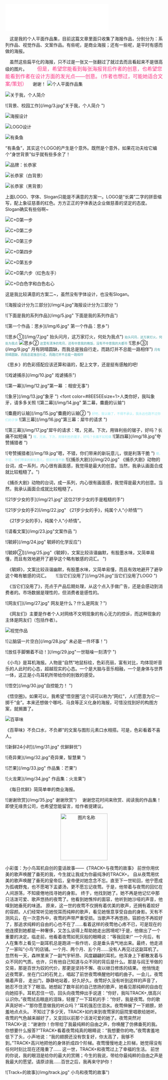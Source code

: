 
<iframe frameborder="no" border="0" marginwidth="0" marginheight="0" width=330 height=86 src="//music.163.com/outchain/player?type=2&id=5276811&auto=1&height=66"></iframe>

　这是我的个人平面作品集，目前这篇文章里面只收集了海报作品，分别分为：系列作品、视觉作品、文案作品。有些呢，是商业海报；还有一些呢，是平时有感而做的海报。

　虽然这些扁平化的海报，只不过是一张又一张翻过了就过去而且看起来不是很高级的图片。
　　<font color=#F93A86 size=3>但是，希望您能看到每张海报背后作者的创意，也希望您能看到作者在设计方面的发光点——创意。（作者也想过，可能她适合文案/策划）</font>
　谢谢！
![个人平面作品集](/img/1.jpg"这是我的作品集")

![关于我，个人简介](/img/2.jpg"关于我，个人简介")

![背景、校园工作](/img/3.jpg"关于我，个人简介 ")


![海报设计](/img/xbzg1.jpg)

![LOGO设计](/img/xbzg2.jpg)

![有条鱼](/img/xbzg3.jpg)

“有条鱼”，其实这个LOGO的产生是个意外。既然是个意外，如果花功夫给它编个“身世背景”似乎就有些多余了！

![品牌：长恭家](/img/2xbzg1.jpg)

![长恭家（白背景）](/img/2xbzg2.jpg)

![长恭家（黑背景）](/img/2xbzg3.jpg)

上面LOGO、字体、Slogan只能是不满意的方案一。LOGO是“长龚”二字的拼音缩写，配上象征慈善的红色。方方正正的字体表达企业做慈善的坚定的态度。Slogan确实有些俗啊~

![C+D第一步](/img/3xbzg1.jpg)

![C+D第二步](/img/3xbzg2.jpg)

![C+D第三步](/img/3xbzg3.jpg)

![C+D第四步](/img/3xbzg4.jpg)

![C+D第五步](/img/3xbzg5.jpg)

![C+D第六步（红色左手）](/img/3xbzg6.jpg)

![C+D白色字和白色右心](/img/3xbzg7.jpg)

这是我比较满意的方案二~，虽然没有字体设计，也没有Slogan。


![海报设计分为三部分](/img/4.jpg"海报设计分为三部分 ")

![下面是我的系列作品](/img/5.jpg" 下面是我的系列作品")

![第一个作品：思乡](/img/6.jpg" 第一个作品：思乡")

![思乡①](/img/7.jpg" 抬头问月，这万家灯火，何处为我点")
<font color=#409aa0 size=1>抬头问月，这万家灯火，何处为我点</font>
![思乡②](/img/8.jpg"这里有清净的弯月，还有中意我的晚饭，没有不中意我的大都市")
<font color=#409aa0 size=1>这里有清净的弯月，还有中意我的晚饭，没有不中意我的大都市</font>
![思乡③](/img/9.jpg" 月有阴晴圆缺，而我总是独自行走，而路灯并不总能一路相伴")
<font color=#409aa0 size=1>月有阴晴圆缺，而我总是独自行走，而路灯并不总能一路相伴</font>

《思乡》的色彩搭配应该还算和谐的，配上文字，还是挺有感触的吧!

![戏谑捕杀](/img/10.jpg" 戏谑捕杀")

![第一幕](/img/12.jpg"第一幕 ：相安无事")

![象牙](/img/13.jpg"象牙 ")
<font color=#8EE5EEsize=1>人类你好，我叫象牙，请多多关照</font>
![第二幕](/img/14.jpg" 第二幕，麋鹿的认输")

![麋鹿的认输](/img/15.jpg"麋鹿的认输② ")
<font color=#8EE5EE size=1>好吧，我认输了，不得不承认，我永远也跑不过你们的子弹</font>
![第三幕](/img/16.jpg"第三幕：犀牛的请求 ")

![第三幕](/img/17.jpg"犀牛的请求：嘿，兄弟。下次，用锋利些的锯子，好吗？长痛不如短痛 ")
<font color=#8EE5EE size=1>嘿，兄弟。下次，用锋利些的锯子，好吗？长痛不如短痛</font>
![第四幕](/img/18.jpg"夸赞捕猎者 ")

![夸赞捕猎者](/img/19.jpg"嗯，不错，你们带来的新玩意儿，很是利落干脆 ")
<font color=#8EE5EE size=1>嗯，不错，你们带来的新玩意儿，很是利落干脆</font>
![《捕杀大剧》](/img/20.jpg" 《捕杀大剧》动物的台词，成一系列，内心很有画面感，我觉得是最大的创意。当然，我承认画面合成就比较粗糙了。")

《捕杀大剧》动物的台词，成一系列，内心很有画面感，我觉得是最大的创意。当然，我承认画面合成就比较粗糙了。

![21岁少女的手](/img/21.jpg" 这位21岁少女的手是粗糙的手")

![21岁少女的手2](/img/22.jpg" 《21岁少女的手》，纯属个人“小矫情”")

　《21岁少女的手》，纯属个人“小矫情”。

![请看文案](/img/23.jpg"文案作品 ")

![毓婷](/img/24.jpg" 毓婷的化学反应")

![毓婷②](/img/25.jpg"《毓婷》，文案比较诙谐幽默，有股墨水味，又简单易懂，而且有效地避开了避孕这个略有敏感的词汇。 ")

　《毓婷》，文案比较诙谐幽默，有股墨水味，又简单易懂，而且有效地避开了避孕这个略有敏感的词汇。
　
![当它们没用了](/img/26.jpg"当它们没用了LOGO ")

　《当它们没用了》，亮点于产品后期处理，从这个点入手做广告，还是会感动到消费者的。市场数据是理性的，但消费者是感性的。

![网友们](/img/27.jpg" 网友是什么？什么是网友？")

　《网友们》主要是作者个人对网络不文明现象的有心无力的控诉，而这种现象的主体是网友们（包括作者）。

![视觉作品](img/ujzp.jpg)

![让脑袋一片空白](/img/28.jpg" 未必是一件坏事！")

![放任手脚懒着不动！](/img/29.jpg"一世聒噪一刻清宁 ")

《小鸟》是耳机海报。人物是“自然”地鼠标绘，色彩亮丽，富有对比，均体现听音乐的人此时的心态，超越现实的心态。一个是大脑与音乐相融，一个是身体与世界一体，这正是小鸟耳机所带给你的别致的感受。

![悟空](/img/30.jpg"自控能力！ ")

《悟空圈》。如果可以，我希望“悟空圈”这个词可以称为“网红”，人们愿意为它一掷千“金”。本来还想做个哪吒、马良等正义化身的海报，可惜没找到好的构图方案，就搁置了。

![百草味](/img/bcw.jpg"不负口水，不负卿")

《百草味》不负口水，不负卿”的文案与图形元素口水相搭。可是，色彩看着不喜人。

![新鲜24小时](/img/31.jpg" 优鲜鲜优")

![奇异果](/img/32.jpg"奇异果，智慧果 ")

![芒果](/img/33.jpg" 作品集：芒果")

![火龙果](/img/34.jpg" 作品集：火龙果")

　《每日优鲜》简简单单的商业海报。

![谢谢欣赏](/img/35.jpg" 谢谢欣赏")
　谢谢您花时间来欣赏、阅读我的作品集！即使无缘贵公司，也希望您能留言，给作者提建议。

 <div  align="center"><img src="/img/36.gif" width = "150" height = "150" alt="图片名称" align=center /></div>

小彩蛋：为小鸟耳机自创的童话故事——《TRACK+与夜莺的故事》
前世你用优美的歌声唤醒了垂死的我，今生就让我成为你最纯净的TRACK+。
自从夜莺用优美的歌声唤醒了垂死的皇帝后，皇帝便对她念念不忘。直至下一世轮回，他宁愿成为孤魂野鬼，也不愿喝下孟婆汤，更不愿忘记夜莺。于是，他带着与夜莺的回忆在人间游荡，不知疲倦地找寻她的身影。
终于，他找到她了。她不再是他记忆中那只活泼可爱、歌声悠扬的夜莺了。他看到她憔悴的面容，他听到她沙哑的声音，他嗅到她垂死的味道。
原来，这一世的夜莺不仅拥有着优美的歌声，还拥有着姣好的容颜。人们经常听见她悦耳而纯粹的歌声，看见她惬意享受自由的身影。天有不测风云，在一次意外中，夜莺的声带严重受损。当歌声不再悠扬，容颜也不再姣好了，那追求纯粹的自由的心也不在了……看着这样的夜莺他心疼不已，可是现在的他连摸到她都是一种奢侈，又怎么谈得上帮助她走出困境呢?于是，他做出了一个重要的决定。临走前，他看着夜莺如死灰般的眼睛说：“等我回来!”
一个月后，有人在集市上看见一副耳机总是跑进一些作坊，总是垂头丧气地出来。最终，他走进了一家叫“小鸟”的店铺。一个月、两个月、五个月……没有人再见过这副耳机了。
忽然有一天，森林里来了一副气宇轩昂、风度翩翩的耳机，他浑身上下都散发着与众不同的气质。也许，只有他自己知道与众不同的背后是什么。那是与阎王爷做的交易，那是百世为奴的代价，那更是坚持不懈、夜以继日修炼的结果。
他悄悄走近夜莺家，坐在门口的石凳上，唱起了前世夜莺唤醒他时唱的曲子。一会儿，夜莺循着声音， 走出门，静静地站着，好久好久。夜莺好久没有听到这样的声音了，她忍不住流下了眼泪。她想起了数年前的自己悠扬的歌声，她看见那纯粹的自由在向她招手。耳机忍住一切，回头向夜莺伸出手说道：“你好，我叫TRACK+,很高兴认识你。”夜莺拭去眼底的泪珠，轻握了一下耳机的手：“你好，我是夜莺。你的歌声真好听~”“那你愿意做我的听众吗？”耳机强忍住泪水。夜莺伸展了一下翅膀，娇羞地点点头。
不知过了多少天，TRACK+如约来到夜莺家的庭院里唱歌给她听。夜莺的气色越来越好了，又变回以前那个活泼可爱的她了。夜莺突然对TRACK+说：“谢谢你！你带给了我最纯粹的自由之声，你唤醒了仿佛垂死的我。你想要什么报答?”TRACK+看着夜莺纯真的眼睛说：“我想要你的吻。”夜莺害羞地低下了头，小声地说：“我的翅膀还没有恢复好，你太高了，我够不到。”TRACK+高兴地把他的身体折成四个阶梯。夜莺慢慢地走上阶梯，她觉得没有任何时刻比现在还隆重了……
这一世，TRACK+和夜莺过上了幸福的生活。
前世的你说，我的眼泪是给你的最大的赏赐；今生的我说，带给你最纯粹的自由之声是我最大的愿望。请原谅我……百世之后，我再来守护你！

![Track+的故事](/img/track.jpg" 小鸟和夜莺的故事")